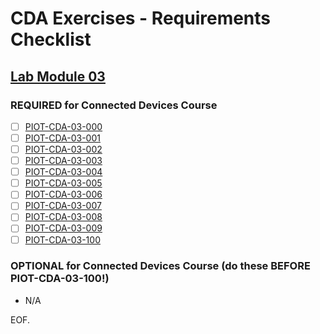 # CDA Exercises - Requirements Checklist

## [Lab Module 03](https://github.com/orgs/programming-the-iot/projects/1#column-10488379)

### REQUIRED for Connected Devices Course
- [ ] [PIOT-CDA-03-000](https://github.com/programming-the-iot/book-exercise-tasks/issues/14)
- [ ] [PIOT-CDA-03-001](https://github.com/programming-the-iot/book-exercise-tasks/issues/57)
- [ ] [PIOT-CDA-03-002](https://github.com/programming-the-iot/book-exercise-tasks/issues/54)
- [ ] [PIOT-CDA-03-003](https://github.com/programming-the-iot/book-exercise-tasks/issues/53)
- [ ] [PIOT-CDA-03-004](https://github.com/programming-the-iot/book-exercise-tasks/issues/55)
- [ ] [PIOT-CDA-03-005](https://github.com/programming-the-iot/book-exercise-tasks/issues/56)
- [ ] [PIOT-CDA-03-006](https://github.com/programming-the-iot/book-exercise-tasks/issues/51)
- [ ] [PIOT-CDA-03-007](https://github.com/programming-the-iot/book-exercise-tasks/issues/60)
- [ ] [PIOT-CDA-03-008](https://github.com/programming-the-iot/book-exercise-tasks/issues/1)
- [ ] [PIOT-CDA-03-009](https://github.com/programming-the-iot/book-exercise-tasks/issues/58)
- [ ] [PIOT-CDA-03-100](https://github.com/programming-the-iot/book-exercise-tasks/issues/8)

### OPTIONAL for Connected Devices Course (do these BEFORE PIOT-CDA-03-100!)
- N/A

EOF.
